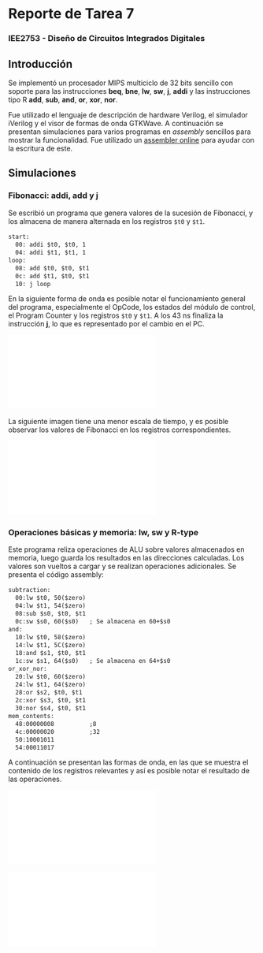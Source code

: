 # Reporte de Tarea 7
### IEE2753 - Diseño de Circuitos Integrados Digitales

## Introducción

Se implementó un procesador MIPS multiciclo de 32 bits sencillo con soporte para las instrucciones **beq**, **bne**, **lw**, **sw**, **j**, **addi** y las instrucciones tipo R **add**, **sub**, **and**, **or**, **xor**, **nor**.

Fue utilizado el lenguaje de descripción de hardware Verilog, el simulador iVerilog y el visor de formas de onda GTKWave. A continuación se presentan simulaciones para varios programas en *assembly* sencillos para mostrar la funcionalidad. Fue utilizado un [assembler online](https://csfieldguide.org.nz/en/interactives/mips-assembler/) para ayudar con la escritura de este.

## Simulaciones

### Fibonacci: **addi**, **add** y **j**

Se escribió un programa que genera valores de la sucesión de Fibonacci, y los almacena de manera alternada en los registros `$t0` y `$t1`.

```assembly
start:
  00: addi $t0, $t0, 1
  04: addi $t1, $t1, 1
loop:
  08: add $t0, $t0, $t1
  0c: add $t1, $t0, $t1
  10: j loop
```

En la siguiente forma de onda es posible notar el funcionamiento general del programa, especialmente el OpCode, los estados del módulo de control, el Program Counter y los registros `$t0` y `$t1`. A los 43 ns finaliza la instrucción **j**, lo que es representado por el cambio en el PC.


![initPre](./iverilog/fib_detail.pdf)

La siguiente imagen tiene una menor escala de tiempo, y es posible observar los valores de Fibonacci en los registros correspondientes.

![initPre](./iverilog/fib_general.pdf)

### Operaciones básicas y memoria: **lw**, **sw** y R-type

Este programa reliza operaciones de ALU sobre valores almacenados en memoria, luego guarda los resultados en las direcciones calculadas. Los valores son vueltos a cargar y se realizan operaciones adicionales. Se presenta el código assembly:

```assembly
subtraction:
  00:lw $t0, 50($zero)
  04:lw $t1, 54($zero)
  08:sub $s0, $t0, $t1
  0c:sw $s0, 60($s0)   ; Se almacena en 60+$s0
and:
  10:lw $t0, 58($zero)
  14:lw $t1, 5C($zero)
  18:and $s1, $t0, $t1
  1c:sw $s1, 64($s0)   ; Se almacena en 64+$s0
or_xor_nor:
  20:lw $t0, 60($zero)
  24:lw $t1, 64($zero)
  28:or $s2, $t0, $t1
  2c:xor $s3, $t0, $t1
  30:nor $s4, $t0, $t1
mem_contents:
  48:00000008          ;8
  4c:00000020          ;32
  50:10001011
  54:00011017
```

A continuación se presentan las formas de onda, en las que se muestra el contenido de los registros relevantes y así es posible notar el resultado de las operaciones.

![initPre](./iverilog/oper_1.pdf)

![initPre](./iverilog/oper_2.pdf)










